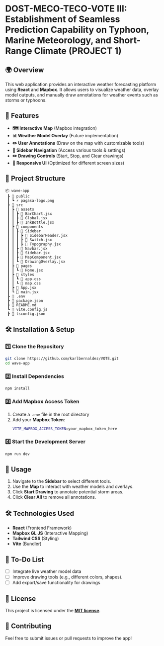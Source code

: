 # DOST-MECO-TECO-VOTE III: Establishment of Seamless Prediction Capability on Typhoon, Marine Meteorology, and Short-Range Climate (PROJECT 1)

## 🌍 Overview
This web application provides an interactive weather forecasting platform using **React** and **Mapbox**. It allows users to visualize weather data, overlay model outputs, and manually draw annotations for weather events such as storms or typhoons.

## 🚀 Features
- **🗺 Interactive Map** (Mapbox integration)
- **📊 Weather Model Overlay** (Future implementation)
- **✏️ User Annotations** (Draw on the map with customizable tools)
- **🔄 Sidebar Navigation** (Access various tools & settings)
- **✏️ Drawing Controls** (Start, Stop, and Clear drawings)
- **🎨 Responsive UI** (Optimized for different screen sizes)

## 📂 Project Structure
```
📦 wave-app
 ┣ 📂 public
 ┃ ┗ ⚡ pagasa-logo.png
 ┣ 📂 src
 ┃ ┣ 📂 assets
 ┃ ┃ ┣ 📜 BarChart.jsx
 ┃ ┃ ┣ 📜 Global.jsx
 ┃ ┃ ┣ 📜 InkBottle.jsx
 ┃ ┣ 📂 components
 ┃ ┃ ┣ 📂 Sidebar
 ┃ ┃ ┃ ┣ 📜 SidebarHeader.jsx
 ┃ ┃ ┃ ┣ 📜 Switch.jsx
 ┃ ┃ ┃ ┣ 📜 Typography.jsx
 ┃ ┃ ┣ 📜 Navbar.jsx
 ┃ ┃ ┣ 📜 Sidebar.jsx
 ┃ ┃ ┣ 📜 MapComponent.jsx
 ┃ ┃ ┗ 📜 DrawingOverlay.jsx
 ┃ ┣ 📂 pages
 ┃ ┃ ┗ 📜 Home.jsx
 ┃ ┣ 📂 styles
 ┃ ┃ ┗ 📜 app.css
 ┃ ┃ ┗ 📜 map.css
 ┃ ┣ 📜 App.jsx
 ┃ ┗ 📜 main.jsx
 ┣ 📜 .env
 ┣ 📜 package.json
 ┣ 📜 README.md
 ┗ 📜 vite.config.js
 ┣ 📜 tsconfig.json
```

## 🛠 Installation & Setup
### 1️⃣ Clone the Repository
```sh
git clone https://github.com/karlbernaldez/VOTE.git
cd wave-app
```

### 2️⃣ Install Dependencies
```sh
npm install
```

### 3️⃣ Add Mapbox Access Token
1. Create a `.env` file in the root directory
2. Add your **Mapbox Token**:
   ```sh
   VITE_MAPBOX_ACCESS_TOKEN=your_mapbox_token_here
   ```

### 4️⃣ Start the Development Server
```sh
npm run dev
```

## 🎨 Usage
1. Navigate to the **Sidebar** to select different tools.
2. Use the **Map** to interact with weather models and overlays.
3. Click **Start Drawing** to annotate potential storm areas.
4. Click **Clear All** to remove all annotations.

## 🛠 Technologies Used
- **React** (Frontend Framework)
- **Mapbox GL JS** (Interactive Mapping)
- **Tailwind CSS** (Styling)
- **Vite** (Bundler)

## 📝 To-Do List
- [ ] Integrate live weather model data
- [ ] Improve drawing tools (e.g., different colors, shapes).
- [ ] Add export/save functionality for drawings

## 📜 License
This project is licensed under the **[MIT license](https://github.com/karlbernaldez/Vote-wave/blob/main/LICENSE)**.

## 🙌 Contributing
Feel free to submit issues or pull requests to improve the app!
